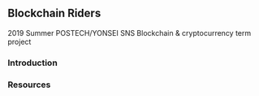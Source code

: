 ## Blockchain Riders

2019 Summer POSTECH/YONSEI SNS Blockchain & cryptocurrency term project

### Introduction


### Resources
